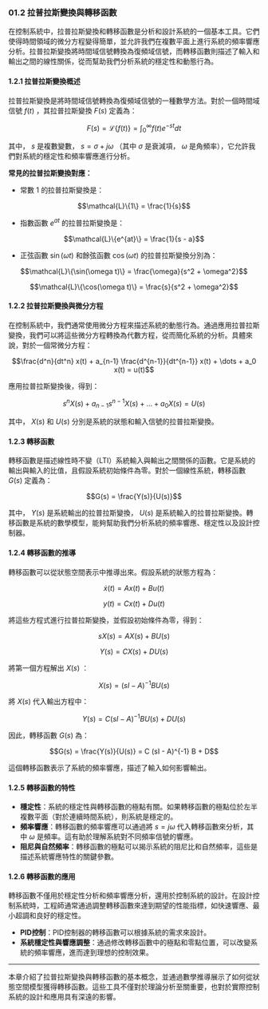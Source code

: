 ### 01.2 拉普拉斯變換與轉移函數

在控制系統中，拉普拉斯變換和轉移函數是分析和設計系統的一個基本工具。它們使得時間領域的微分方程變得簡單，並允許我們在複數平面上進行系統的頻率響應分析。拉普拉斯變換將時間域信號轉換為復頻域信號，而轉移函數則描述了輸入和輸出之間的線性關係，從而幫助我們分析系統的穩定性和動態行為。

#### 1.2.1 拉普拉斯變換概述

拉普拉斯變換是將時間域信號轉換為復頻域信號的一種數學方法。對於一個時間域信號  $`f(t)`$ ，其拉普拉斯變換  $`F(s)`$  定義為：


```math
F(s) = \mathcal{L}\{f(t)\} = \int_0^\infty f(t) e^{-st} dt
```


其中， $`s`$  是複數變數， $`s = \sigma + j\omega`$ （其中  $`\sigma`$  是衰減項， $`\omega`$  是角頻率），它允許我們對系統的穩定性和頻率響應進行分析。

**常見的拉普拉斯變換對應：**

- 常數  $`1`$  的拉普拉斯變換是：
  
```math
\mathcal{L}\{1\} = \frac{1}{s}
```

- 指數函數  $`e^{at}`$  的拉普拉斯變換是：
  
```math
\mathcal{L}\{e^{at}\} = \frac{1}{s - a}
```

- 正弦函數  $`\sin(\omega t)`$  和餘弦函數  $`\cos(\omega t)`$  的拉普拉斯變換分別為：
  
```math
\mathcal{L}\{\sin(\omega t)\} = \frac{\omega}{s^2 + \omega^2}
```

  
```math
\mathcal{L}\{\cos(\omega t)\} = \frac{s}{s^2 + \omega^2}
```


#### 1.2.2 拉普拉斯變換與微分方程

在控制系統中，我們通常使用微分方程來描述系統的動態行為。通過應用拉普拉斯變換，我們可以將這些微分方程轉換為代數方程，從而簡化系統的分析。具體來說，對於一個常微分方程：


```math
\frac{d^n}{dt^n} x(t) + a_{n-1} \frac{d^{n-1}}{dt^{n-1}} x(t) + \dots + a_0 x(t) = u(t)
```


應用拉普拉斯變換後，得到：


```math
s^n X(s) + a_{n-1} s^{n-1} X(s) + \dots + a_0 X(s) = U(s)
```


其中， $`X(s)`$  和  $`U(s)`$  分別是系統的狀態和輸入信號的拉普拉斯變換。

#### 1.2.3 轉移函數

轉移函數是描述線性時不變（LTI）系統輸入與輸出之間關係的函數。它是系統的輸出與輸入的比值，且假設系統初始條件為零。對於一個線性系統，轉移函數  $`G(s)`$  定義為：


```math
G(s) = \frac{Y(s)}{U(s)}
```


其中， $`Y(s)`$  是系統輸出的拉普拉斯變換， $`U(s)`$  是系統輸入的拉普拉斯變換。轉移函數是系統的數學模型，能夠幫助我們分析系統的頻率響應、穩定性以及設計控制器。

#### 1.2.4 轉移函數的推導

轉移函數可以從狀態空間表示中推導出來。假設系統的狀態方程為：


```math
\dot{x}(t) = A x(t) + B u(t)
```


```math
y(t) = C x(t) + D u(t)
```


將這些方程式進行拉普拉斯變換，並假設初始條件為零，得到：


```math
sX(s) = A X(s) + B U(s)
```


```math
Y(s) = C X(s) + D U(s)
```


將第一個方程解出  $`X(s)`$ ：


```math
X(s) = (sI - A)^{-1} B U(s)
```


將  $`X(s)`$  代入輸出方程中：


```math
Y(s) = C (sI - A)^{-1} B U(s) + D U(s)
```


因此，轉移函數  $`G(s)`$  為：


```math
G(s) = \frac{Y(s)}{U(s)} = C (sI - A)^{-1} B + D
```


這個轉移函數表示了系統的頻率響應，描述了輸入如何影響輸出。

#### 1.2.5 轉移函數的特性

- **穩定性**：系統的穩定性與轉移函數的極點有關。如果轉移函數的極點位於左半複數平面（對於連續時間系統），則系統是穩定的。
- **頻率響應**：轉移函數的頻率響應可以通過將  $`s = j\omega`$  代入轉移函數來分析，其中  $`\omega`$  是頻率。這有助於理解系統對不同頻率信號的響應。
- **阻尼與自然頻率**：轉移函數的極點可以揭示系統的阻尼比和自然頻率，這些是描述系統響應特性的關鍵參數。

#### 1.2.6 轉移函數的應用

轉移函數不僅用於穩定性分析和頻率響應分析，還用於控制系統的設計。在設計控制系統時，工程師通常通過調整轉移函數來達到期望的性能指標，如快速響應、最小超調和良好的穩定性。

- **PID控制**：PID控制器的轉移函數可以根據系統的需求來設計。
- **系統穩定性與響應調整**：通過修改轉移函數中的極點和零點位置，可以改變系統的頻率響應，進而達到理想的控制效果。

---

本章介紹了拉普拉斯變換與轉移函數的基本概念，並通過數學推導展示了如何從狀態空間模型獲得轉移函數。這些工具不僅對於理論分析至關重要，也對於實際控制系統的設計和應用具有深遠的影響。